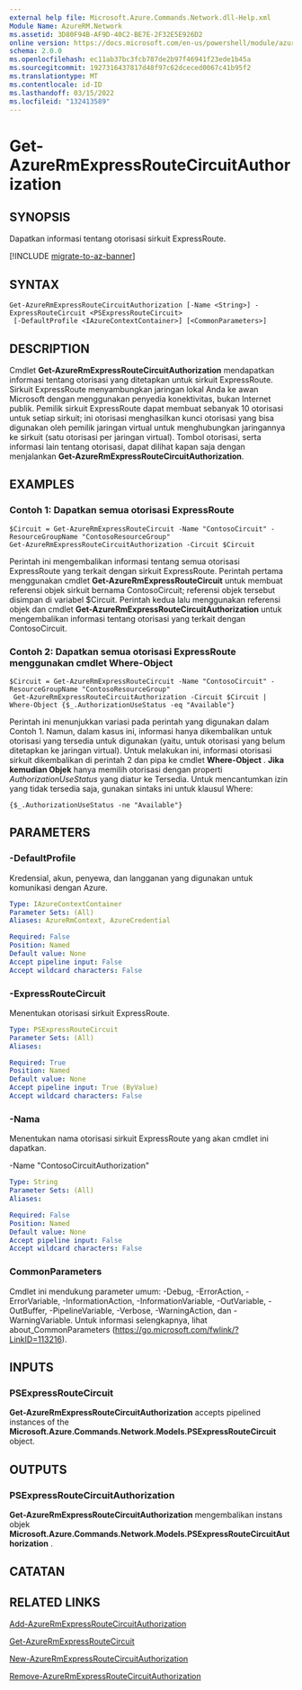 ```yaml
---
external help file: Microsoft.Azure.Commands.Network.dll-Help.xml
Module Name: AzureRM.Network
ms.assetid: 3D80F94B-AF9D-40C2-BE7E-2F32E5E926D2
online version: https://docs.microsoft.com/en-us/powershell/module/azurerm.network/get-azurermexpressroutecircuitauthorization
schema: 2.0.0
ms.openlocfilehash: ec11ab37bc3fcb787de2b97f46941f23ede1b45a
ms.sourcegitcommit: 1927316437817d48f97c62dceced0067c41b95f2
ms.translationtype: MT
ms.contentlocale: id-ID
ms.lasthandoff: 03/15/2022
ms.locfileid: "132413589"
---
```

# Get-AzureRmExpressRouteCircuitAuthorization

## SYNOPSIS
Dapatkan informasi tentang otorisasi sirkuit ExpressRoute.

[!INCLUDE [migrate-to-az-banner](../../includes/migrate-to-az-banner.md)]

## SYNTAX

```
Get-AzureRmExpressRouteCircuitAuthorization [-Name <String>] -ExpressRouteCircuit <PSExpressRouteCircuit>
 [-DefaultProfile <IAzureContextContainer>] [<CommonParameters>]
```

## DESCRIPTION
Cmdlet **Get-AzureRmExpressRouteCircuitAuthorization** mendapatkan informasi tentang otorisasi yang ditetapkan untuk sirkuit ExpressRoute. Sirkuit ExpressRoute menyambungkan jaringan lokal Anda ke awan Microsoft dengan menggunakan penyedia konektivitas, bukan Internet publik. Pemilik sirkuit ExpressRoute dapat membuat sebanyak 10 otorisasi untuk setiap sirkuit; ini otorisasi menghasilkan kunci otorisasi yang bisa digunakan oleh pemilik jaringan virtual untuk menghubungkan jaringannya ke sirkuit (satu otorisasi per jaringan virtual). Tombol otorisasi, serta informasi lain tentang otorisasi, dapat dilihat kapan saja dengan menjalankan **Get-AzureRmExpressRouteCircuitAuthorization**.

## EXAMPLES

### Contoh 1: Dapatkan semua otorisasi ExpressRoute
```
$Circuit = Get-AzureRmExpressRouteCircuit -Name "ContosoCircuit" -ResourceGroupName "ContosoResourceGroup"
Get-AzureRmExpressRouteCircuitAuthorization -Circuit $Circuit
```

Perintah ini mengembalikan informasi tentang semua otorisasi ExpressRoute yang terkait dengan sirkuit ExpressRoute. Perintah pertama menggunakan cmdlet **Get-AzureRmExpressRouteCircuit** untuk membuat referensi objek sirkuit bernama ContosoCircuit; referensi objek tersebut disimpan di variabel $Circuit. Perintah kedua lalu menggunakan referensi objek dan cmdlet **Get-AzureRmExpressRouteCircuitAuthorization** untuk mengembalikan informasi tentang otorisasi yang terkait dengan ContosoCircuit.

### Contoh 2: Dapatkan semua otorisasi ExpressRoute menggunakan cmdlet Where-Object
```
$Circuit = Get-AzureRmExpressRouteCircuit -Name "ContosoCircuit" -ResourceGroupName "ContosoResourceGroup"
 Get-AzureRmExpressRouteCircuitAuthorization -Circuit $Circuit | Where-Object {$_.AuthorizationUseStatus -eq "Available"}
```

Perintah ini menunjukkan variasi pada perintah yang digunakan dalam Contoh 1. Namun, dalam kasus ini, informasi hanya dikembalikan untuk otorisasi yang tersedia untuk digunakan (yaitu, untuk otorisasi yang belum ditetapkan ke jaringan virtual). Untuk melakukan ini, informasi otorisasi sirkuit dikembalikan di perintah 2 dan pipa ke cmdlet **Where-Object** .
**Jika kemudian Objek** hanya memilih otorisasi dengan properti *AuthorizationUseStatus* yang diatur ke Tersedia. Untuk mencantumkan izin yang tidak tersedia saja, gunakan sintaks ini untuk klausul Where:

`{$_.AuthorizationUseStatus -ne "Available"}`

## PARAMETERS

### -DefaultProfile
Kredensial, akun, penyewa, dan langganan yang digunakan untuk komunikasi dengan Azure.

```yaml
Type: IAzureContextContainer
Parameter Sets: (All)
Aliases: AzureRmContext, AzureCredential

Required: False
Position: Named
Default value: None
Accept pipeline input: False
Accept wildcard characters: False
```

### -ExpressRouteCircuit
Menentukan otorisasi sirkuit ExpressRoute.

```yaml
Type: PSExpressRouteCircuit
Parameter Sets: (All)
Aliases: 

Required: True
Position: Named
Default value: None
Accept pipeline input: True (ByValue)
Accept wildcard characters: False
```

### -Nama
Menentukan nama otorisasi sirkuit ExpressRoute yang akan cmdlet ini dapatkan.

-Name "ContosoCircuitAuthorization"

```yaml
Type: String
Parameter Sets: (All)
Aliases: 

Required: False
Position: Named
Default value: None
Accept pipeline input: False
Accept wildcard characters: False
```

### CommonParameters
Cmdlet ini mendukung parameter umum: -Debug, -ErrorAction, -ErrorVariable, -InformationAction, -InformationVariable, -OutVariable, -OutBuffer, -PipelineVariable, -Verbose, -WarningAction, dan -WarningVariable. Untuk informasi selengkapnya, lihat about_CommonParameters (https://go.microsoft.com/fwlink/?LinkID=113216).

## INPUTS

### PSExpressRouteCircuit
**Get-AzureRmExpressRouteCircuitAuthorization** accepts pipelined instances of the **Microsoft.Azure.Commands.Network.Models.PSExpressRouteCircuit** object.

## OUTPUTS

### PSExpressRouteCircuitAuthorization
**Get-AzureRmExpressRouteCircuitAuthorization** mengembalikan instans objek **Microsoft.Azure.Commands.Network.Models.PSExpressRouteCircuitAuthorization** .

## CATATAN

## RELATED LINKS

[Add-AzureRmExpressRouteCircuitAuthorization](./Add-AzureRmExpressRouteCircuitAuthorization.md)

[Get-AzureRmExpressRouteCircuit](./Get-AzureRmExpressRouteCircuit.md)

[New-AzureRmExpressRouteCircuitAuthorization](./New-AzureRmExpressRouteCircuitAuthorization.md)

[Remove-AzureRmExpressRouteCircuitAuthorization](./Remove-AzureRmExpressRouteCircuitAuthorization.md)
